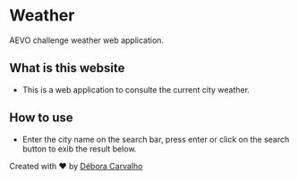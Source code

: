 # Weather
 AEVO challenge weather web application.

## What is this website
- This is a web application to consulte the current city weather.

## How to use
- Enter the city name on the search bar, press enter or click on the search button to exib the result below.

Created with :heart: by [Débora Carvalho](https://github.com/DeboraOak)
